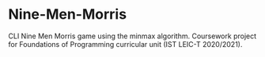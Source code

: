 # Nine-Men-Morris
CLI Nine Men Morris game using the minmax algorithm. Coursework project for Foundations of Programming curricular unit (IST LEIC-T 2020/2021).
